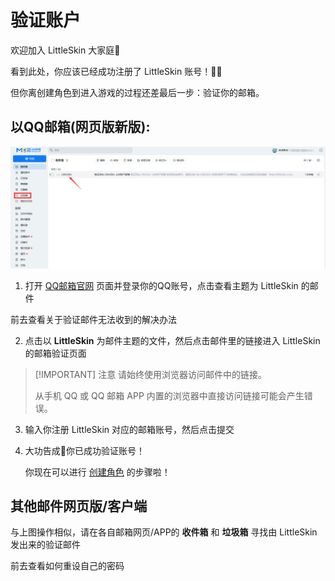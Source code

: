 # 验证账户

欢迎加入 LittleSkin 大家庭🎉

看到此处，你应该已经成功注册了 LittleSkin 账号！🎉🎉

但你离创建角色到进入游戏的过程还差最后一步：验证你的邮箱。

## 以QQ邮箱(网页版新版):

![open-page](./assets/verify-account/QQMail-MainPage-New.webp)
1. 打开 [<BSSection><FA :icon="faEnvelope" /> QQ邮箱官网</BSSection>](https://mail.qq.com) 页面并登录你的QQ账号，点击查看主题为 <BSSection>LittleSkin</BSSection> 的邮件

<NCard title="😢 收不到验证邮件？" link="/faq/site#no-email" >
前去查看关于验证邮件无法收到的解决办法
</NCard>

2. 点击以 **LittleSkin** 为邮件主题的文件，然后点击邮件里的链接进入 LittleSkin 的邮箱验证页面

> [!IMPORTANT] 注意
> 请始终使用浏览器访问邮件中的链接。
>
> 从手机 QQ 或 QQ 邮箱 APP 内置的浏览器中直接访问链接可能会产生错误。

3. 输入你注册 <BSSection>LittleSkin</BSSection> 对应的邮箱账号，然后点击<BSSection>提交</BSSection>

4. 大功告成🎉你已成功验证账号！

   你现在可以进行 [<BSSection><FA :icon="faUsers" /> 创建角色</BSSection>](https://littleskin.cn/user/player) 的步骤啦！

## 其他邮件网页版/客户端

与上图操作相似，请在各自邮箱网页/APP的 **收件箱** 和 **垃圾箱** 寻找由 <BSSection>LittleSkin</BSSection> 发出来的验证邮件

<NCard title="😢 忘记密码了怎么办？" link="/faq/site#reset-password" >
前去查看如何重设自己的密码
</NCard>
